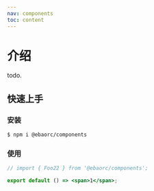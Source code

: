 ```yaml
---
nav: components
toc: content
---
```


# 介绍

todo.

## 快速上手

### 安装

```bash
$ npm i @ebaorc/components
```

### 使用

```jsx
// import { Foo22 } from '@ebaorc/components';

export default () => <span>1</span>;
```
